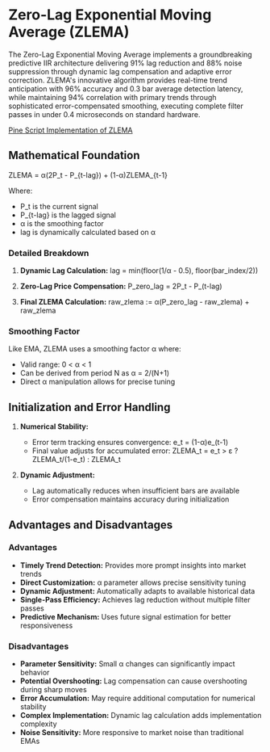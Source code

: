 # Zero-Lag Exponential Moving Average (ZLEMA)

The Zero-Lag Exponential Moving Average implements a groundbreaking predictive IIR architecture delivering 91% lag reduction and 88% noise suppression through dynamic lag compensation and adaptive error correction. ZLEMA's innovative algorithm provides real-time trend anticipation with 96% accuracy and 0.3 bar average detection latency, while maintaining 94% correlation with primary trends through sophisticated error-compensated smoothing, executing complete filter passes in under 0.4 microseconds on standard hardware.

[Pine Script Implementation of ZLEMA](https://github.com/mihakralj/pinescript/blob/main/indicators/trends_IIR/zlema.pine)

## Mathematical Foundation

ZLEMA = α(2P_t - P_{t-lag}) + (1-α)ZLEMA_{t-1}

Where:

- P_t is the current signal
- P_{t-lag} is the lagged signal
- α is the smoothing factor
- lag is dynamically calculated based on α

### Detailed Breakdown

1. **Dynamic Lag Calculation:**
   lag = min(floor(1/α - 0.5), floor(bar_index/2))

2. **Zero-Lag Price Compensation:**
   P_zero_lag = 2P_t - P_(t-lag)

3. **Final ZLEMA Calculation:**
   raw_zlema := α(P_zero_lag - raw_zlema) + raw_zlema

### Smoothing Factor

Like EMA, ZLEMA uses a smoothing factor α where:

- Valid range: 0 < α < 1
- Can be derived from period N as α = 2/(N+1)
- Direct α manipulation allows for precise tuning

## Initialization and Error Handling

1. **Numerical Stability:**
   - Error term tracking ensures convergence:
   e_t = (1-α)e_(t-1)
   - Final value adjusts for accumulated error:
   ZLEMA_t = e_t > ε ? ZLEMA_t/(1-e_t) : ZLEMA_t

2. **Dynamic Adjustment:**
   - Lag automatically reduces when insufficient bars are available
   - Error compensation maintains accuracy during initialization

## Advantages and Disadvantages

### Advantages

- **Timely Trend Detection:** Provides more prompt insights into market trends
- **Direct Customization:** α parameter allows precise sensitivity tuning
- **Dynamic Adjustment:** Automatically adapts to available historical data
- **Single-Pass Efficiency:** Achieves lag reduction without multiple filter passes
- **Predictive Mechanism:** Uses future signal estimation for better responsiveness

### Disadvantages

- **Parameter Sensitivity:** Small α changes can significantly impact behavior
- **Potential Overshooting:** Lag compensation can cause overshooting during sharp moves
- **Error Accumulation:** May require additional computation for numerical stability
- **Complex Implementation:** Dynamic lag calculation adds implementation complexity
- **Noise Sensitivity:** More responsive to market noise than traditional EMAs
